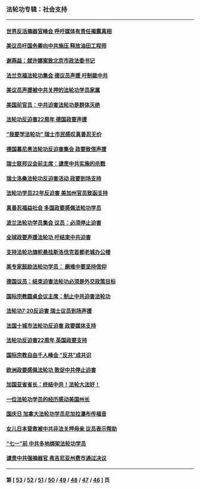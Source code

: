### 法轮功专辑：社会支持
---
#### [世界反活摘器官峰会 呼吁媒体有责任揭露真相](../../pages/nf4386/n13264475.md?10110430) 
#### [美议员吁国务卿向中共施压 释放油田工程师](../../pages/nf4386/n13233845.md?10110430) 
#### [谢燕益：就许娜案致北京市政法委书记](../../pages/nf4386/n13182701.md?10110430) 
#### [法兰克福法轮功集会 德议员声援 吁制裁中共](../../pages/nf4386/n13175975.md?10110430) 
#### [美议员声援被中共关押的法轮功学员家属](../../pages/nf4386/n13158310.md?10110430) 
#### [美国前官员：中共迫害法轮功是群体灭绝](../../pages/nf4386/n13157750.md?10110430) 
#### [法轮功反迫害22周年 德国政要声援](../../pages/nf4386/n13143632.md?10110430) 
#### [“我要学法轮功” 瑞士市民感叹真善忍无价](../../pages/nf4386/n13129633.md?10110430) 
#### [德国慕尼黑法轮功反迫害集会 政要致信声援](../../pages/nf4386/n13129148.md?10110430) 
#### [瑞士联邦议会前主席：谴责中共实施的杀戮](../../pages/nf4386/n13127336.md?10110430) 
#### [瑞士洛桑法轮功反迫害活动 政要到场支持](../../pages/nf4386/n13119398.md?10110430) 
#### [法轮功学员22年反迫害 美加州官员致函支持](../../pages/nf4386/n13118879.md?10110430) 
#### [真善忍福益社会 多国政要感佩法轮功学员](../../pages/nf4386/n13116951.md?10110430) 
#### [波兰法轮功学员集会 议员：必须停止迫害](../../pages/nf4386/n13116685.md?10110430) 
#### [全球政要声援法轮功 吁结束中共迫害](../../pages/nf4386/n13114441.md?10110430) 
#### [支持法轮功旗帜悬挂斯洛伐克首都老城办公楼](../../pages/nf4386/n13112261.md?10110430) 
#### [美专家鼓励法轮功学员： 磨难中要坚持信仰](../../pages/nf4386/n13108359.md?10110430) 
#### [德国议员：结束迫害法轮功必须是外交政策目标](../../pages/nf4386/n13109600.md?10110430) 
#### [国际宗教圆桌会议主席：制止中共迫害法轮功](../../pages/nf4386/n13108177.md?10110430) 
#### [法轮功7·20反迫害 瑞士议员到场声援](../../pages/nf4386/n13107072.md?10110430) 
#### [法国十城市法轮功反迫害 政要媒体支持](../../pages/nf4386/n13104833.md?10110430) 
#### [法轮功反迫害22周年 英国政要支持](../../pages/nf4386/n13091349.md?10110430) 
#### [国际宗教自由千人峰会 “反共”成共识](../../pages/nf4386/n13091403.md?10110430) 
#### [欧洲政要感佩法轮功 敦促中共停止迫害](../../pages/nf4386/n13090743.md?10110430) 
#### [加国亚省省长：终结中共！法轮大法好！](../../pages/nf4386/n13084394.md?10110430) 
#### [一位法轮功学员的经历感动美国州长](../../pages/nf4386/n13078953.md?10110430) 
#### [国庆日 加拿大法轮功学员尼加拉瀑布传福音](../../pages/nf4386/n13064493.md?10110430) 
#### [女儿日本营救被中共非法关押母亲 议员表示帮助](../../pages/nf4386/n13053042.md?10110430) 
#### [“七一”前 中共多地绑架法轮功学员](../../pages/nf4386/n13045655.md?10110430) 
#### [谴责中共强摘器官 弗吉尼亚州费市通过决议](../../pages/nf4386/n13040108.md?10110430) 

---
#### 第 [ [53](./53.md?10110430) / [52](./52.md?10110430) / [51](./51.md?10110430) / [50](./50.md?10110430) / [49](./49.md?10110430) / [48](./48.md?10110430) / [47](./47.md?10110430) / [46](./46.md?10110430) ] 页
